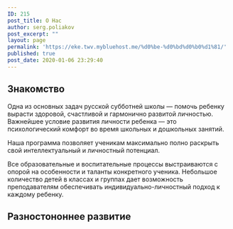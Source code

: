 ```yaml
---
ID: 215
post_title: О Нас
author: serg.poliakov
post_excerpt: ""
layout: page
permalink: 'https://eke.twv.mybluehost.me/%d0%be-%d0%bd%d0%b0%d1%81/'
published: true
post_date: 2020-01-06 23:29:40
---
```

<!-- wp:heading {"align":"center"} -->
<h2 class="has-text-align-center">Знакомство</h2>
<!-- /wp:heading -->

<!-- wp:paragraph -->
<p>Одна из основных задач русской субботней школы — помочь ребенку вырасти здоровой, счастливой и гармонично развитой личностью. Важнейшее условие развития личности ребенка — это психологический комфорт во время школьных и дошкольных занятий.</p>
<!-- /wp:paragraph -->

<!-- wp:paragraph -->
<p>Наша программа позволяет ученикам максимально полно раскрыть свой интеллектуальный и личностный потенциал. </p>
<!-- /wp:paragraph -->

<!-- wp:paragraph -->
<p>Все образовательные и воспитательные процессы  выстраиваются с опорой на особенности и таланты конкретного ученика. Небольшое количество детей в классах и группах дает возможность преподавателям обеспечивать индивидуально-личностный подход к каждому ребенку.</p>
<!-- /wp:paragraph -->

<!-- wp:heading {"align":"center"} -->
<h2 class="has-text-align-center">Разностононнее развитие</h2>
<!-- /wp:heading -->

<!-- wp:paragraph -->
<p></p>
<!-- /wp:paragraph -->
